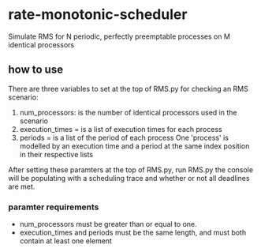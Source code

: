 # rate-monotonic-scheduler
Simulate RMS for N periodic, perfectly preemptable processes on M identical processors

## how to use
There are three variables to set at the top of RMS.py for checking an RMS scenario:
1. num_processors: is the number of identical processors used in the scenario
2. execution_times = is a list of execution times for each process
3. periods = is a list of the period of each process
One 'process' is modelled by an execution time and a period at the same index position in their respective lists

After setting these paramters at the top of RMS.py, run RMS.py the console will be populating with a scheduling trace and whether or not all deadlines are met.

### paramter requirements
- num_processors must be greater than or equal to one.
- execution_times and periods must be the same length, and must both contain at least one element
